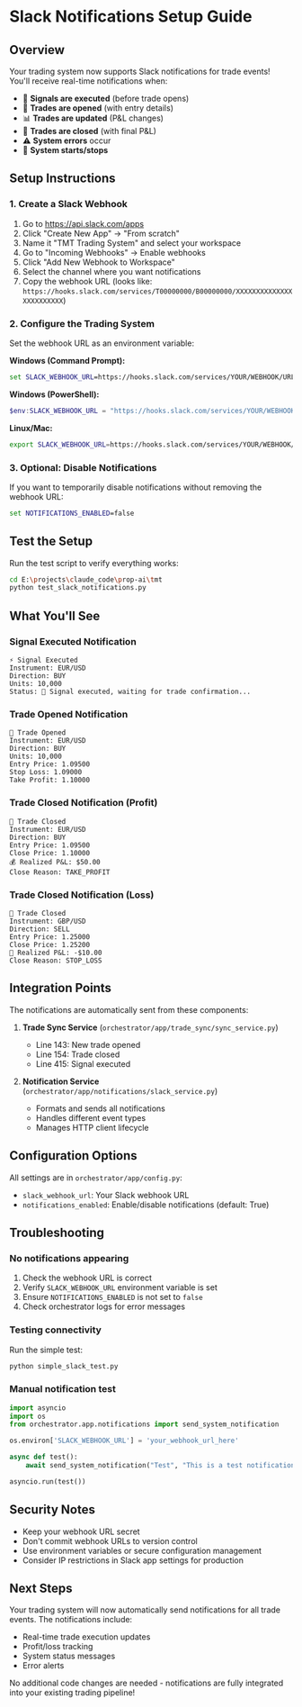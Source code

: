 # Slack Notifications Setup Guide

## Overview

Your trading system now supports Slack notifications for trade events! You'll receive real-time notifications when:

- 🔄 **Signals are executed** (before trade opens)
- 🚀 **Trades are opened** (with entry details)
- 📊 **Trades are updated** (P&L changes)
- 🏁 **Trades are closed** (with final P&L)
- ⚠️ **System errors** occur
- 🚀 **System starts/stops**

## Setup Instructions

### 1. Create a Slack Webhook

1. Go to https://api.slack.com/apps
2. Click "Create New App" → "From scratch"
3. Name it "TMT Trading System" and select your workspace
4. Go to "Incoming Webhooks" → Enable webhooks
5. Click "Add New Webhook to Workspace"
6. Select the channel where you want notifications
7. Copy the webhook URL (looks like: `https://hooks.slack.com/services/T00000000/B00000000/XXXXXXXXXXXXXXXXXXXXXXXX`)

### 2. Configure the Trading System

Set the webhook URL as an environment variable:

**Windows (Command Prompt):**
```cmd
set SLACK_WEBHOOK_URL=https://hooks.slack.com/services/YOUR/WEBHOOK/URL
```

**Windows (PowerShell):**
```powershell
$env:SLACK_WEBHOOK_URL = "https://hooks.slack.com/services/YOUR/WEBHOOK/URL"
```

**Linux/Mac:**
```bash
export SLACK_WEBHOOK_URL=https://hooks.slack.com/services/YOUR/WEBHOOK/URL
```

### 3. Optional: Disable Notifications

If you want to temporarily disable notifications without removing the webhook URL:

```cmd
set NOTIFICATIONS_ENABLED=false
```

## Test the Setup

Run the test script to verify everything works:

```bash
cd E:\projects\claude_code\prop-ai\tmt
python test_slack_notifications.py
```

## What You'll See

### Signal Executed Notification
```
⚡ Signal Executed
Instrument: EUR/USD
Direction: BUY
Units: 10,000
Status: 🔄 Signal executed, waiting for trade confirmation...
```

### Trade Opened Notification
```
🚀 Trade Opened
Instrument: EUR/USD
Direction: BUY
Units: 10,000
Entry Price: 1.09500
Stop Loss: 1.09000
Take Profit: 1.10000
```

### Trade Closed Notification (Profit)
```
🏁 Trade Closed
Instrument: EUR/USD
Direction: BUY
Entry Price: 1.09500
Close Price: 1.10000
💰 Realized P&L: $50.00
Close Reason: TAKE_PROFIT
```

### Trade Closed Notification (Loss)
```
🏁 Trade Closed
Instrument: GBP/USD
Direction: SELL
Entry Price: 1.25000
Close Price: 1.25200
💸 Realized P&L: -$10.00
Close Reason: STOP_LOSS
```

## Integration Points

The notifications are automatically sent from these components:

1. **Trade Sync Service** (`orchestrator/app/trade_sync/sync_service.py`)
   - Line 143: New trade opened
   - Line 154: Trade closed
   - Line 415: Signal executed

2. **Notification Service** (`orchestrator/app/notifications/slack_service.py`)
   - Formats and sends all notifications
   - Handles different event types
   - Manages HTTP client lifecycle

## Configuration Options

All settings are in `orchestrator/app/config.py`:

- `slack_webhook_url`: Your Slack webhook URL
- `notifications_enabled`: Enable/disable notifications (default: True)

## Troubleshooting

### No notifications appearing
1. Check the webhook URL is correct
2. Verify `SLACK_WEBHOOK_URL` environment variable is set
3. Ensure `NOTIFICATIONS_ENABLED` is not set to `false`
4. Check orchestrator logs for error messages

### Testing connectivity
Run the simple test:
```bash
python simple_slack_test.py
```

### Manual notification test
```python
import asyncio
import os
from orchestrator.app.notifications import send_system_notification

os.environ['SLACK_WEBHOOK_URL'] = 'your_webhook_url_here'

async def test():
    await send_system_notification("Test", "This is a test notification")

asyncio.run(test())
```

## Security Notes

- Keep your webhook URL secret
- Don't commit webhook URLs to version control
- Use environment variables or secure configuration management
- Consider IP restrictions in Slack app settings for production

## Next Steps

Your trading system will now automatically send notifications for all trade events. The notifications include:

- Real-time trade execution updates
- Profit/loss tracking
- System status messages
- Error alerts

No additional code changes are needed - notifications are fully integrated into your existing trading pipeline!